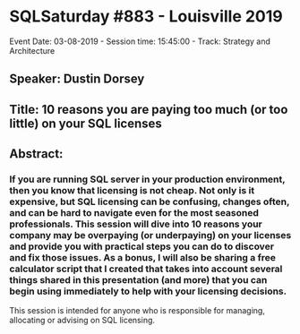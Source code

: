 # SQLSaturday #883 - Louisville 2019
Event Date: 03-08-2019 - Session time: 15:45:00 - Track: Strategy and Architecture
## Speaker: Dustin Dorsey
## Title: 10 reasons you are paying too much (or too little) on your SQL licenses
## Abstract:
### If you are running SQL server in your production environment, then you know that licensing is not cheap. Not only is it expensive, but SQL licensing can be confusing, changes often, and can be hard to navigate even for the most seasoned professionals. This session will dive into 10 reasons your company may be overpaying (or underpaying) on your licenses and provide you with practical steps you can do to discover and fix those issues. As a bonus, I will also be sharing a free calculator script that I created that takes into account several things shared in this presentation (and more) that you can begin using immediately to help with your licensing decisions.  

This session is intended for anyone who is responsible for managing, allocating or advising on SQL licensing.
